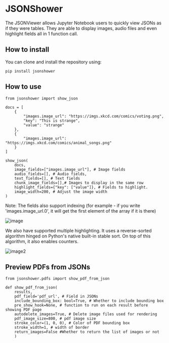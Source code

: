 # JSONShower

The JSONViewer allows Jupyter Notebook users to quickly view JSONs as if they were 
tables. They are able to display images, audio files and even highlight fields 
all in 1 function call. 

## How to install 

You can clone and install the repository using:

```
pip install jsonshower
```

## How to use

```
from jsonshower import show_json

docs = [
    {
        "images.image_url": "https://imgs.xkcd.com/comics/voting.png",
        "key": "This is strange",
        "value": "strange"
    },
    {
        "images.image_url": "https://imgs.xkcd.com/comics/animal_songs.png"
    }
]

show_json(
    docs, 
    image_fields=["images.image_url"], # Image fields
    audio_fields=[], # Audio fields,
    text_fields=[], # Text fields
    chunk_image_fields=[],# Images to display in the same row
    highlight_fields={"key": ["value"]}, # Fields to highlight.
    image_width=200, # Adjust the image width
)
```

Note: The fields also support indexing (for example - if you write 'images.image_url.0', it will get the first element of the array if it is there)

![image](example.png)

We also have supported multiple highlighting. It uses a reverse-sorted algorithm hinged on Python's native built-in stable sort. On top of this algorithm, it also enables counters.

![image2](multiple_color_highlighting.PNG)

## Preview PDFs from JSONs

```{python}
from jsonshower.pdfs import show_pdf_from_json 

def show_pdf_from_json(
    results, 
    pdf_field='pdf_url', # Field in JSONs
    include_bounding_box: bool=True, # Whether to include bounding box
    pre_show_hook=None, # function to run on each result before showing PDF page
    autodelete_images=True, # Delete image files used for rendering
    pdf_image_size=800, # pdf image size
    stroke_color=(1, 0, 0), # Color of PDF bounding box
    stroke_width=1, # width of border
    return_images=False #Whether to return the list of images or not
    )

```
